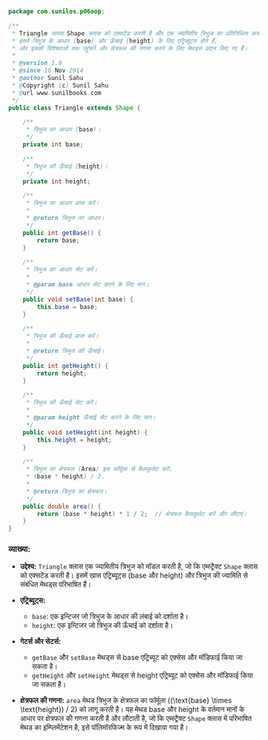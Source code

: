 ```java
package com.sunilos.p06oop;

/**
 * Triangle क्लास Shape क्लास को एक्सटेंड करती है और एक ज्यामितीय त्रिभुज का प्रतिनिधित्व करती है।
 * इसमें त्रिभुज के आधार (base) और ऊँचाई (height) के लिए एट्रिब्यूट्स होते हैं, 
 * और इसकी विशेषताओं तक पहुंचने और क्षेत्रफल की गणना करने के लिए मेथड्स प्रदान किए गए हैं।
 * 
 * @version 1.0
 * @since 16 Nov 2014
 * @author Sunil Sahu
 * @Copyright (c) Sunil Sahu
 * @url www.sunilbooks.com
 */
public class Triangle extends Shape {

    /**
     * त्रिभुज का आधार (base)।
     */
    private int base;

    /**
     * त्रिभुज की ऊँचाई (height)।
     */
    private int height;

    /**
     * त्रिभुज का आधार प्राप्त करें।
     * 
     * @return त्रिभुज का आधार।
     */
    public int getBase() {
        return base;
    }

    /**
     * त्रिभुज का आधार सेट करें।
     * 
     * @param base आधार सेट करने के लिए मान।
     */
    public void setBase(int base) {
        this.base = base;
    }

    /**
     * त्रिभुज की ऊँचाई प्राप्त करें।
     * 
     * @return त्रिभुज की ऊँचाई।
     */
    public int getHeight() {
        return height;
    }

    /**
     * त्रिभुज की ऊँचाई सेट करें।
     * 
     * @param height ऊँचाई सेट करने के लिए मान।
     */
    public void setHeight(int height) {
        this.height = height;
    }

    /**
     * त्रिभुज का क्षेत्रफल (Area) इस फॉर्मूला से कैलकुलेट करें:
     * (base * height) / 2.
     * 
     * @return त्रिभुज का क्षेत्रफल।
     */
    public double area() {
        return (base * height) * 1 / 2;  // क्षेत्रफल कैलकुलेट करें और लौटाएं।
    }
}
```

### व्याख्या:

- **उद्देश्य:** `Triangle` क्लास एक ज्यामितीय त्रिभुज को मॉडल करती है, जो कि एब्स्ट्रैक्ट `Shape` क्लास को एक्सटेंड करती है। इसमें खास एट्रिब्यूट्स (base और height) और त्रिभुज की ज्यामिति से संबंधित मेथड्स परिभाषित हैं।

- **एट्रिब्यूट्स:**
  - `base`: एक इन्टिजर जो त्रिभुज के आधार की लंबाई को दर्शाता है।
  - `height`: एक इन्टिजर जो त्रिभुज की ऊँचाई को दर्शाता है।

- **गेटर्स और सेटर्स:**
  - `getBase` और `setBase` मेथड्स से base एट्रिब्यूट को एक्सेस और मॉडिफाई किया जा सकता है।
  - `getHeight` और `setHeight` मेथड्स से height एट्रिब्यूट को एक्सेस और मॉडिफाई किया जा सकता है।

- **क्षेत्रफल की गणना:** `area` मेथड त्रिभुज के क्षेत्रफल का फॉर्मूला \((\text{base} \times \text{height}) / 2\) को लागू करती है। यह मेथड base और height के वर्तमान मानों के आधार पर क्षेत्रफल की गणना करती है और लौटाती है, जो कि एब्स्ट्रैक्ट `Shape` क्लास में परिभाषित मेथड का इम्प्लिमेंटेशन है, इसे पॉलिमॉरफिज्म के रूप में दिखाया गया है।
